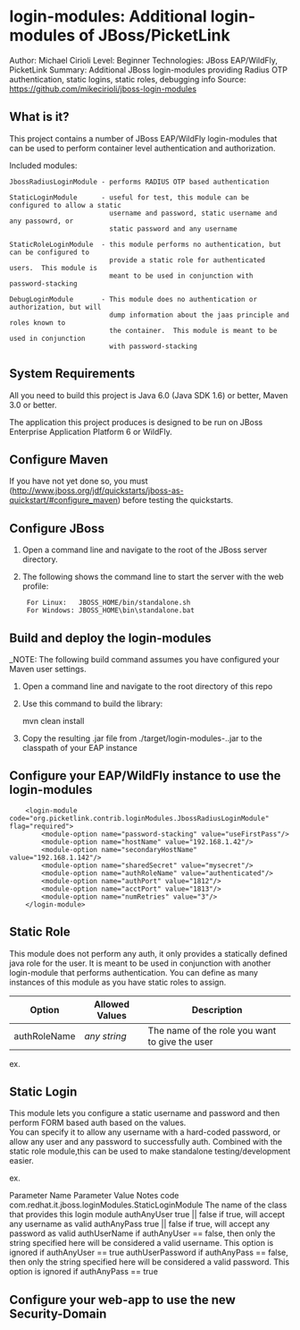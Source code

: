 login-modules:  Additional login-modules of JBoss/PicketLink
===============================
Author: Michael Cirioli
Level: Beginner
Technologies:  JBoss EAP/WildFly, PicketLink
Summary: Additional JBoss login-modules providing Radius OTP authentication, static logins, static roles, debugging info
Source: <https://github.com/mikecirioli/jboss-login-modules>

What is it?
-----------
This project contains a number of JBoss EAP/WildFly login-modules that can be used to perform container level 
authentication and authorization.  

Included modules:

    JbossRadiusLoginModule - performs RADIUS OTP based authentication
    
    StaticLoginModule      - useful for test, this module can be configured to allow a static 
                             username and password, static username and any passowrd, or 
                             static password and any username
                             
    StaticRoleLoginModule  - this module performs no authentication, but can be configured to 
                             provide a static role for authenticated users.  This module is 
                             meant to be used in conjunction with password-stacking

    DebugLoginModule       - This module does no authentication or authorization, but will 
                             dump information about the jaas principle and roles known to 
                             the container.  This module is meant to be used in conjunction 
                             with password-stacking


System Requirements
-------------------

All you need to build this project is Java 6.0 (Java SDK 1.6) or better, Maven 3.0 or better.

The application this project produces is designed to be run on JBoss Enterprise Application Platform 6 or WildFly.


Configure Maven
---------------

If you have not yet done so, you must (http://www.jboss.org/jdf/quickstarts/jboss-as-quickstart/#configure_maven) before 
testing the quickstarts.


Configure JBoss
---------------

1. Open a command line and navigate to the root of the JBoss server directory.
2. The following shows the command line to start the server with the web profile:

        For Linux:   JBOSS_HOME/bin/standalone.sh
        For Windows: JBOSS_HOME\bin\standalone.bat

Build and deploy the login-modules
----------------------------------
_NOTE: The following build command assumes you have configured your Maven user settings. 


1. Open a command line and navigate to the root directory of this repo
2. Use this command to build the library:

    mvn clean install
    
3. Copy the resulting .jar file from ./target/login-modules-<version>.<version>.jar to the classpath of your EAP instance

Configure your EAP/WildFly instance to use the login-modules
------------------------------------------------------------


        <login-module code="org.picketlink.contrib.loginModules.JbossRadiusLoginModule" flag="required">
            <module-option name="password-stacking" value="useFirstPass"/>
            <module-option name="hostName" value="192.168.1.42"/>
            <module-option name="secondaryHostName" value="192.168.1.142"/>
            <module-option name="sharedSecret" value="mysecret"/>
            <module-option name="authRoleName" value="authenticated"/>
            <module-option name="authPort" value="1812"/>
            <module-option name="acctPort" value="1813"/>
            <module-option name="numRetries" value="3"/>
        </login-module>
        
Static Role
-----------
This module does not perform any auth, it only provides a statically defined java role for the user.  It is meant to be 
used in conjunction with another login-module that performs authentication.  You can define as many instances of this 
module as you have static roles to assign.        

|Option       |Allowed Values|Description                                   |
|-------------|--------------|----------------------------------------------|
|authRoleName |*any string*  |The name of the role you want to give the user|

ex.
        <login-module code="com.redhat.it.jboss.loginModules.StaticRoleLoginModule" flag="required">
            <module-option name="password-stacking" value="useFirstPass"/>
            <module-option name="authRoleName" value="authenticated"/>
        </login-module>

Static Login
------------
This module lets you configure a static username and password and then perform FORM based auth based on the values.  
You can specify it to allow any username with a hard-coded password, or allow any user and any password to successfully 
auth.  Combined with the static role module,this can be used to make standalone testing/development easier.

ex.
        <login-module code="com.redhat.it.jboss.loginModules.StaticLoginModule" flag="required">
              <!-- if you plan to use this in conjunction with the static Role modules, you need to enable password stacking -->
                <module-option name="password-stacking" value="useFirstPass" />
                <module-option name="authAnyUser" value="true" />
                <module-option name="authAnyPass" value="false" />
                <module-option name="authUserName" value="testuser" />
                <module-option name="authUserPassword" value="redhat" />
        </login-module> 
 
Parameter Name	Parameter Value	Notes
code	com.redhat.it.jboss.loginModules.StaticLoginModule	The name of the class that provides this login module
authAnyUser
true || false	if true, will accept any username as valid
authAnyPass	true || false	if true, will accept any password as valid
authUserName	<string>	if authAnyUser == false, then only the string specified here will be considered a valid username.  This option is ignored if authAnyUser == true
authUserPassword	<string>	if authAnyPass == false, then only the string specified here will be considered a valid password.  This option is ignored if authAnyPass == true


Configure your web-app to use the new Security-Domain
-----------------------------------------------------

